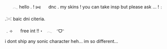 ⠀⠀ 𓂃 hello . !
⪩⪨⠀⠀ dnc . my skins ! you can take insp but please ask … !﹕

.𓏵  baic dni citeria.

﹒⟢⠀⠀ free int !!・⠀𓂃 ⠀ᵔᗜᵔ

i dont ship any sonic character heh... im so different... 
